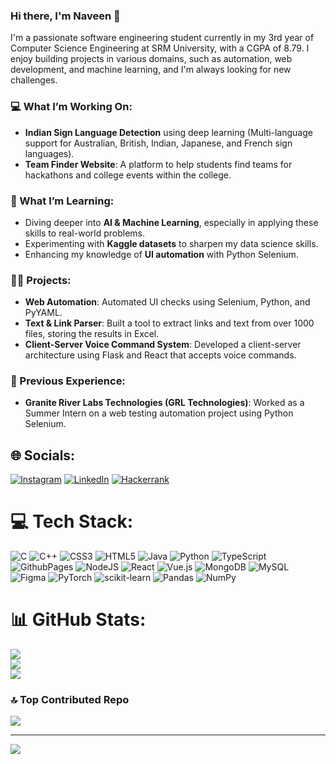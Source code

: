 ### Hi there, I'm Naveen 👋

I'm a passionate software engineering student currently in my 3rd year of Computer Science Engineering at SRM University, with a CGPA of 8.79. I enjoy building projects in various domains, such as automation, web development, and machine learning, and I'm always looking for new challenges.

### 💻 What I’m Working On:
- **Indian Sign Language Detection** using deep learning (Multi-language support for Australian, British, Indian, Japanese, and French sign languages).
- **Team Finder Website**: A platform to help students find teams for hackathons and college events within the college.

### 🌱 What I’m Learning:
- Diving deeper into **AI & Machine Learning**, especially in applying these skills to real-world problems.
- Experimenting with **Kaggle datasets** to sharpen my data science skills.
- Enhancing my knowledge of **UI automation** with Python Selenium.

### 👨‍💻 Projects:
- **Web Automation**: Automated UI checks using Selenium, Python, and PyYAML.
- **Text & Link Parser**: Built a tool to extract links and text from over 1000 files, storing the results in Excel.
- **Client-Server Voice Command System**: Developed a client-server architecture using Flask and React that accepts voice commands.

### 💼 Previous Experience:
- **Granite River Labs Technologies (GRL Technologies)**: Worked as a Summer Intern on a web testing automation project using Python Selenium.

## 🌐 Socials:
[![Instagram](https://img.shields.io/badge/Instagram-%23E4405F.svg?logo=Instagram&logoColor=white)](https://instagram.com/naveee.nn) [![LinkedIn](https://img.shields.io/badge/LinkedIn-%230077B5.svg?logo=linkedin&logoColor=white)](https://linkedin.com/in/naveenudai) [![Hackerrank](https://img.shields.io/static/v1?message=HackerRank&logo=hackerrank&label=&color=2EC866&logoColor=white&labelColor=&style=for-the-badge)](https://www.hackerrank.com/profile/nu5460) 

# 💻 Tech Stack:
![C](https://img.shields.io/badge/c-%2300599C.svg?style=for-the-badge&logo=c&logoColor=white) ![C++](https://img.shields.io/badge/c++-%2300599C.svg?style=for-the-badge&logo=c%2B%2B&logoColor=white) ![CSS3](https://img.shields.io/badge/css3-%231572B6.svg?style=for-the-badge&logo=css3&logoColor=white) ![HTML5](https://img.shields.io/badge/html5-%23E34F26.svg?style=for-the-badge&logo=html5&logoColor=white) ![Java](https://img.shields.io/badge/java-%23ED8B00.svg?style=for-the-badge&logo=openjdk&logoColor=white) ![Python](https://img.shields.io/badge/python-3670A0?style=for-the-badge&logo=python&logoColor=ffdd54) ![TypeScript](https://img.shields.io/badge/typescript-%23007ACC.svg?style=for-the-badge&logo=typescript&logoColor=white) ![GithubPages](https://img.shields.io/badge/github%20pages-121013?style=for-the-badge&logo=github&logoColor=white) ![NodeJS](https://img.shields.io/badge/node.js-6DA55F?style=for-the-badge&logo=node.js&logoColor=white) ![React](https://img.shields.io/badge/react-%2320232a.svg?style=for-the-badge&logo=react&logoColor=%2361DAFB) ![Vue.js](https://img.shields.io/badge/vue.js-%2335495e.svg?style=for-the-badge&logo=vuedotjs&logoColor=%234FC08D) ![MongoDB](https://img.shields.io/badge/MongoDB-%234ea94b.svg?style=for-the-badge&logo=mongodb&logoColor=white) ![MySQL](https://img.shields.io/badge/mysql-4479A1.svg?style=for-the-badge&logo=mysql&logoColor=white) ![Figma](https://img.shields.io/badge/figma-%23F24E1E.svg?style=for-the-badge&logo=figma&logoColor=white) ![PyTorch](https://img.shields.io/badge/PyTorch-%23EE4C2C.svg?style=for-the-badge&logo=PyTorch&logoColor=white) ![scikit-learn](https://img.shields.io/badge/scikit--learn-%23F7931E.svg?style=for-the-badge&logo=scikit-learn&logoColor=white) ![Pandas](https://img.shields.io/badge/pandas-%23150458.svg?style=for-the-badge&logo=pandas&logoColor=white) ![NumPy](https://img.shields.io/badge/numpy-%23013243.svg?style=for-the-badge&logo=numpy&logoColor=white)
# 📊 GitHub Stats:
![](https://github-readme-stats.vercel.app/api?username=naveen2624&theme=dark&hide_border=false&include_all_commits=true&count_private=true)<br/>
![](https://github-readme-streak-stats.herokuapp.com/?user=naveen2624&theme=dark&hide_border=false)<br/>
![](https://github-readme-stats.vercel.app/api/top-langs/?username=naveen2624&theme=dark&hide_border=false&include_all_commits=true&count_private=true&layout=compact)

### 🔝 Top Contributed Repo
![](https://github-contributor-stats.vercel.app/api?username=naveen2624&limit=5&theme=tokyonight&combine_all_yearly_contributions=true)

---
[![](https://visitcount.itsvg.in/api?id=naveen2624&icon=5&color=11)](https://visitcount.itsvg.in)

<!-- Proudly created with GPRM ( https://gprm.itsvg.in ) -->
